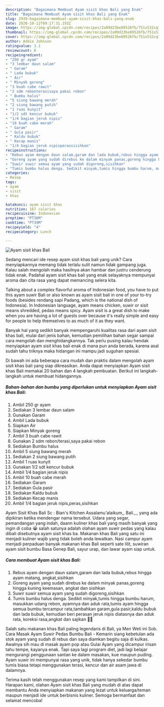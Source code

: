 ```yaml
---
description: "Bagaimana Membuat Ayam sisit khas Bali yang Enak"
title: "Bagaimana Membuat Ayam sisit khas Bali yang Enak"
slug: 2939-bagaimana-membuat-ayam-sisit-khas-bali-yang-enak
date: 2020-10-12T09:17:31.193Z
image: https://img-global.cpcdn.com/recipes/2a99d23be89526fb/751x532cq70/ayam-sisit-khas-bali-foto-resep-utama.jpg
thumbnail: https://img-global.cpcdn.com/recipes/2a99d23be89526fb/751x532cq70/ayam-sisit-khas-bali-foto-resep-utama.jpg
cover: https://img-global.cpcdn.com/recipes/2a99d23be89526fb/751x532cq70/ayam-sisit-khas-bali-foto-resep-utama.jpg
author: Addie Johnson
ratingvalue: 3.1
reviewcount: 8
recipeingredient:
- "250 gr ayam"
- "3 lembar daun salam"
- " Garam"
- " Lada bubuk"
- " Air"
- " Minyak goreng"
- "3 buah cabe rawit"
- "2 sdm rebonterasisaya pakai rebon"
- " Bumbu halus"
- "5 siung bawang merah"
- "2 siung bawang putih"
- "1 ruas kunyit"
- "1/2 sdt kencur bubuk"
- "1/4 bagian jeruk nipis"
- "10 buah cabe merah"
- " Garam"
- " Gula pasir"
- " Kaldu bubuk"
- " Kecap manis"
- "1/4 bagian jeruk nipisperassisihkan"
recipeinstructions:
- "Rebus ayam dengan daun salam,garam dan lada bubuk,rebus hingga ayam matang, angkat,sisihkan"
- "Goreng ayam yang sudah direbus ke dalam minyak panas,goreng hingga kuning keemasan, angkat dan sisihkan"
- "Suwir suwir semua ayam yang sudah digoreng,sisihkan"
- "Tumis bumbu halus denga. Sedikit minyak,tumis hingga bumbu harum, masukkan udang rebon, ayamnya dan aduk rata,tumis ayam hingga semua bumbu tercampur rata,tambahkan garam,gula pasir,kaldu bubuk dan lada bubuk, kemudian beri perasan jeruk nipis diatasnya dan aduk rata, koreksi rasa,angkat dan sajikan 🤗💞"
categories:
- Resep
tags:
- ayam
- sisit
- khas

katakunci: ayam sisit khas 
nutrition: 167 calories
recipecuisine: Indonesian
preptime: "PT36M"
cooktime: "PT39M"
recipeyield: "4"
recipecategory: Lunch

---
```



![Ayam sisit khas Bali](https://img-global.cpcdn.com/recipes/2a99d23be89526fb/751x532cq70/ayam-sisit-khas-bali-foto-resep-utama.jpg)

Sedang mencari ide resep ayam sisit khas bali yang unik? Cara menyiapkannya memang tidak terlalu sulit namun tidak gampang juga. Kalau salah mengolah maka hasilnya akan hambar dan justru cenderung tidak enak. Padahal ayam sisit khas bali yang enak selayaknya mempunyai aroma dan cita rasa yang dapat memancing selera kita.

Talking about a complex flavorful aroma of Indonesian food, you have to put this ayam suwir Bali or also known as ayam sisit bali in one of your to-try foods (besides rendang sapi Padang, which is the national dish of Indonesia). In Indonesian language, ayam means chicken, suwir or sisit means shredded, pedas means spicy. Ayam sisit is a great dish to make when you are having a lot of guests over because it&#39;s really simple and easy for people to help themselves to as much of it as they want.

Banyak hal yang sedikit banyak mempengaruhi kualitas rasa dari ayam sisit khas bali, mulai dari jenis bahan, kemudian pemilihan bahan segar sampai cara mengolah dan menghidangkannya. Tak perlu pusing kalau hendak menyiapkan ayam sisit khas bali enak di mana pun anda berada, karena asal sudah tahu triknya maka hidangan ini mampu jadi suguhan spesial.


Di bawah ini ada beberapa cara mudah dan praktis dalam mengolah ayam sisit khas bali yang siap dikreasikan. Anda dapat menyiapkan Ayam sisit khas Bali memakai 20 bahan dan 4 langkah pembuatan. Berikut ini langkah-langkah untuk membuat hidangannya.

<!--inarticleads1-->

##### Bahan-bahan dan bumbu yang diperlukan untuk menyiapkan Ayam sisit khas Bali:

1. Ambil 250 gr ayam
1. Sediakan 3 lembar daun salam
1. Gunakan  Garam
1. Ambil  Lada bubuk
1. Siapkan  Air
1. Siapkan  Minyak goreng
1. Ambil 3 buah cabe rawit
1. Gunakan 2 sdm rebon/terasi,saya pakai rebon
1. Sediakan  Bumbu halus
1. Ambil 5 siung bawang merah
1. Sediakan 2 siung bawang putih
1. Ambil 1 ruas kunyit
1. Gunakan 1/2 sdt kencur bubuk
1. Ambil 1/4 bagian jeruk nipis
1. Ambil 10 buah cabe merah
1. Sediakan  Garam
1. Sediakan  Gula pasir
1. Sediakan  Kaldu bubuk
1. Sediakan  Kecap manis
1. Ambil 1/4 bagian jeruk nipis,peras,sisihkan


Ayam Sisit Khas Bali Sc : Bian&#39;s Kitchen Assalamu&#39;alaikum,, Bali.,., yang ada dipikiran ketika mendengar nama tersebut. Udara yang segar, pemandangan yang indah, daann kuliner khas bali yang masih banyak yang ingin di coba 😭 salah satunya adalah olahan ayam suwir pedas yang kalau dibali disebutnya ayam sisit khas ba. Makanan khas Bali yang satu ini menjadi kuliner wajib yang tidak boleh anda lewatkan. Nasi campur ayam menjadi perpaduan banyak makanan khas Bali seperti sate lilit, suwiran ayam sisit bumbu Basa Genep Bali, sayur urap, dan lawar ayam siap untuk. 

<!--inarticleads2-->

##### Cara membuat Ayam sisit khas Bali:

1. Rebus ayam dengan daun salam,garam dan lada bubuk,rebus hingga ayam matang, angkat,sisihkan
1. Goreng ayam yang sudah direbus ke dalam minyak panas,goreng hingga kuning keemasan, angkat dan sisihkan
1. Suwir suwir semua ayam yang sudah digoreng,sisihkan
1. Tumis bumbu halus denga. Sedikit minyak,tumis hingga bumbu harum, masukkan udang rebon, ayamnya dan aduk rata,tumis ayam hingga semua bumbu tercampur rata,tambahkan garam,gula pasir,kaldu bubuk dan lada bubuk, kemudian beri perasan jeruk nipis diatasnya dan aduk rata, koreksi rasa,angkat dan sajikan 🤗💞


Salah satu makanan khas Bali paling legendaris di Bali, ya Men Weti ini Sob. Cara Masak Ayam Suwir Pedas Bumbu Bali - Kemarin siang kebetulan ada stok ayam yang sudah di rebus dan saya diamkan begitu saja di kulkas. Awalnya sih mau di masak ayam pop atau Gulai Ayam yang dicampur irisan tahu tempe, kayanya enak. Tapi saya lagi program diet, jadi lagi belajar mengurangi penggunaan santan ke dalam masakan, kue maupun puding. Ayam suwir ini mempunyai rasa yang unik, tidak hanya sekedar bumbu tumis biasa tetapi menggunakan terasi, kencur dan air asam jawa di dalamnya. 

Terima kasih telah menggunakan resep yang kami tampilkan di sini. Harapan kami, olahan Ayam sisit khas Bali yang mudah di atas dapat membantu Anda menyiapkan makanan yang lezat untuk keluarga/teman maupun menjadi ide untuk berbisnis kuliner. Semoga bermanfaat dan selamat mencoba!
